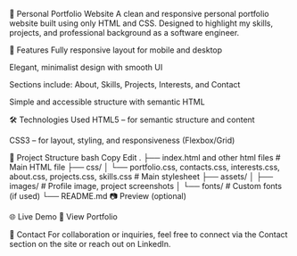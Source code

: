 💼 Personal Portfolio Website
A clean and responsive personal portfolio website built using only HTML and CSS. Designed to highlight my skills, projects, and professional background as a software engineer.

🚀 Features
Fully responsive layout for mobile and desktop

Elegant, minimalist design with smooth UI

Sections include: About, Skills, Projects, Interests, and Contact

Simple and accessible structure with semantic HTML

🛠️ Technologies Used
HTML5 – for semantic structure and content

CSS3 – for layout, styling, and responsiveness (Flexbox/Grid)

📁 Project Structure
bash
Copy
Edit
.
├── index.html and other html files            # Main HTML file
├── css/
│   └── portfolio.css, contacts.css, interests.css, about.css, projects.css, skills.css          # Main stylesheet
├── assets/
│   ├── images/            # Profile image, project screenshots
│   └── fonts/             # Custom fonts (if used)
└── README.md
📷 Preview
(optional)

🌐 Live Demo
🔗 View Portfolio

📩 Contact
For collaboration or inquiries, feel free to connect via the Contact section on the site or reach out on LinkedIn.
